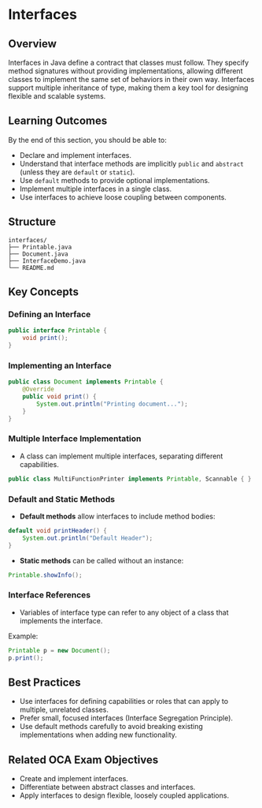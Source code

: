 # Interfaces

## Overview

Interfaces in Java define a contract that classes must follow.
They specify method signatures without providing implementations, allowing different classes to implement the same set of behaviors in their own way.
Interfaces support multiple inheritance of type, making them a key tool for designing flexible and scalable systems.

## Learning Outcomes

By the end of this section, you should be able to:

* Declare and implement interfaces.
* Understand that interface methods are implicitly `public` and `abstract` (unless they are `default` or `static`).
* Use `default` methods to provide optional implementations.
* Implement multiple interfaces in a single class.
* Use interfaces to achieve loose coupling between components.

## Structure

```
interfaces/
├── Printable.java
├── Document.java
├── InterfaceDemo.java
└── README.md
```

## Key Concepts

### Defining an Interface

```java
public interface Printable {
    void print();
}
```

### Implementing an Interface

```java
public class Document implements Printable {
    @Override
    public void print() {
        System.out.println("Printing document...");
    }
}
```

### Multiple Interface Implementation

* A class can implement multiple interfaces, separating different capabilities.

```java
public class MultiFunctionPrinter implements Printable, Scannable { }
```

### Default and Static Methods

* **Default methods** allow interfaces to include method bodies:

```java
default void printHeader() {
    System.out.println("Default Header");
}
```

* **Static methods** can be called without an instance:

```java
Printable.showInfo();
```

### Interface References

* Variables of interface type can refer to any object of a class that implements the interface.

Example:

```java
Printable p = new Document();
p.print();
```

## Best Practices

* Use interfaces for defining capabilities or roles that can apply to multiple, unrelated classes.
* Prefer small, focused interfaces (Interface Segregation Principle).
* Use default methods carefully to avoid breaking existing implementations when adding new functionality.

## Related OCA Exam Objectives

* Create and implement interfaces.
* Differentiate between abstract classes and interfaces.
* Apply interfaces to design flexible, loosely coupled applications.
